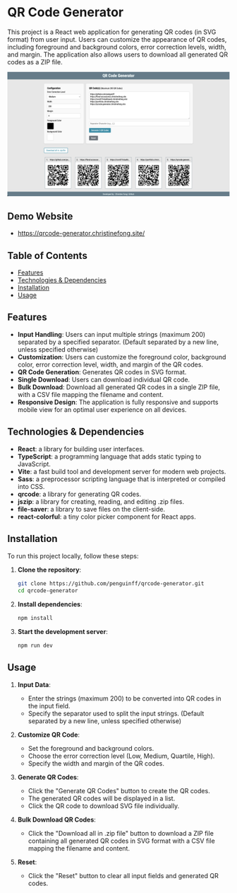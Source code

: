 # QR Code Generator

This project is a React web application for generating QR codes (in SVG format) from user input. Users can customize the appearance of QR codes, including foreground and background colors, error correction levels, width, and margin. The application also allows users to download all generated QR codes as a ZIP file.

![image](https://github.com/penguinff/readme_pictures/blob/main/qrcode-generator/homepage.png)

## Demo Website

- https://qrcode-generator.christinefong.site/

## Table of Contents

- [Features](#features)
- [Technologies & Dependencies](#technologies--dependencies)
- [Installation](#installation)
- [Usage](#usage)

## Features

- **Input Handling**: Users can input multiple strings (maximum 200) separated by a specified separator. (Default separated by a new line, unless specified otherwise)
- **Customization**: Users can customize the foreground color, background color, error correction level, width, and margin of the QR codes.
- **QR Code Generation**: Generates QR codes in SVG format.
- **Single Download**: Users can download individual QR code.
- **Bulk Download**: Download all generated QR codes in a single ZIP file, with a CSV file mapping the filename and content.
- **Responsive Design**: The application is fully responsive and supports mobile view for an optimal user experience on all devices.

## Technologies & Dependencies

- **React**: a library for building user interfaces.
- **TypeScript**: a programming language that adds static typing to JavaScript.
- **Vite**: a fast build tool and development server for modern web projects.
- **Sass**: a preprocessor scripting language that is interpreted or compiled into CSS.
- **qrcode**: a library for generating QR codes.
- **jszip**: a library for creating, reading, and editing .zip files.
- **file-saver**: a library to save files on the client-side.
- **react-colorful**: a tiny color picker component for React apps.

## Installation

To run this project locally, follow these steps:

1. **Clone the repository**:

   ```bash
   git clone https://github.com/penguinff/qrcode-generator.git
   cd qrcode-generator
   ```

2. **Install dependencies**:

   ```bash
   npm install
   ```

3. **Start the development server**:

   ```bash
   npm run dev
   ```

## Usage

1. **Input Data**:

   - Enter the strings (maximum 200) to be converted into QR codes in the input field.
   - Specify the separator used to split the input strings. (Default separated by a new line, unless specified otherwise)

2. **Customize QR Code**:

   - Set the foreground and background colors.
   - Choose the error correction level (Low, Medium, Quartile, High).
   - Specify the width and margin of the QR codes.

3. **Generate QR Codes**:

   - Click the "Generate QR Codes" button to create the QR codes.
   - The generated QR codes will be displayed in a list.
   - Click the QR code to download SVG file individually.

4. **Bulk Download QR Codes**:

   - Click the "Download all in .zip file" button to download a ZIP file containing all generated QR codes in SVG format with a CSV file mapping the filename and content.

5. **Reset**:
   - Click the "Reset" button to clear all input fields and generated QR codes.

